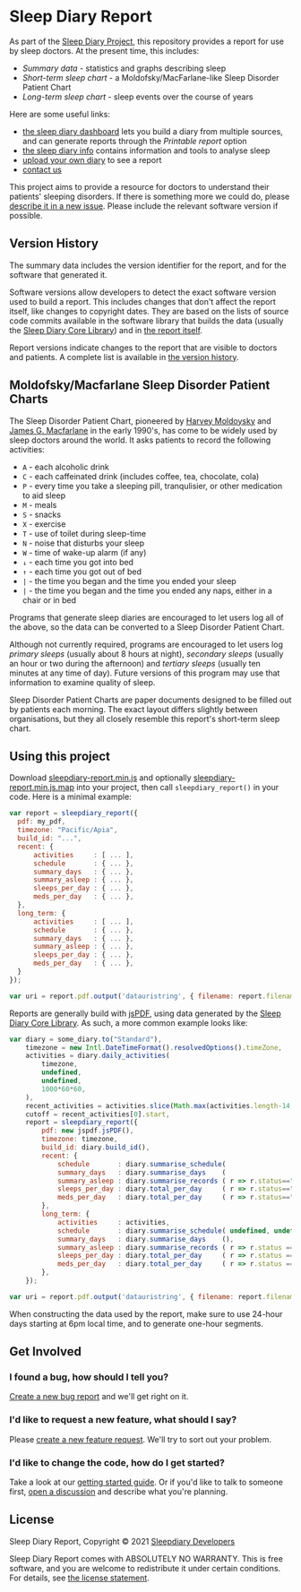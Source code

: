 # Sleep Diary Report

As part of the [Sleep Diary Project](https://sleepdiary.github.io/), this repository provides a report for use by sleep doctors.  At the present time, this includes:

- *Summary data* - statistics and graphs describing sleep
- *Short-term sleep chart* - a Moldofsky/MacFarlane-like Sleep Disorder Patient Chart
- *Long-term sleep chart* - sleep events over the course of years

Here are some useful links:

- [the sleep diary dashboard](../dashboard) lets you build a diary from multiple sources, and can generate reports through the *Printable report* option
- [the sleep diary info](https://github.com/sleepdiary/info) contains information and tools to analyse sleep
- <a href="#diary-input" id="diary-input-link">upload your own diary</a> to see a report <input id="diary-input" type="file" style="display:none">
- [contact us](https://github.com/sleepdiary/report/issues/new/choose)

This project aims to provide a resource for doctors to understand their patients' sleeping disorders.  If there is something more we could do, please [describe it in a new issue](https://github.com/sleepdiary/report/issues/new).  Please include the relevant software version if possible.

## Version History

The summary data includes the version identifier for the report, and for the software that generated it.

Software versions allow developers to detect the exact software version used to build a report.  This includes changes that don't affect the report itself, like changes to copyright dates.  They are based on the lists of source code commits available in the software library that builds the data (usually the [Sleep Diary Core Library](https://github.com/sleepdiary/core/commits/built)) and in [the report itself](https://github.com/sleepdiary/report/commits/built).

Report versions indicate changes to the report that are visible to doctors and patients.  A complete list is available in [the version history](version_history.txt).

## Moldofsky/Macfarlane Sleep Disorder Patient Charts

The Sleep Disorder Patient Chart, pioneered by [Harvey Moldoysky](http://sites.utoronto.ca/pain/about-us/profile/harvey-moldofsky.html) and [James G. Macfarlane](https://www.psychiatry.utoronto.ca/faculty/james-g-macfarlane) in the early 1990's, has come to be widely used by sleep doctors around the world.  It asks patients to record the following activities:

- `A` - each alcoholic drink
- `C` - each caffeinated drink (includes coffee, tea, chocolate, cola)
- `P` - every time you take a sleeping pill, tranqulisier, or other medication to aid sleep
- `M` - meals
- `S` - snacks
- `X` - exercise
- `T` - use of toilet during sleep-time
- `N` - noise that disturbs your sleep
- `W` - time of wake-up alarm (if any)
- `↓` - each time you got into bed
- `↑` - each time you got out of bed
- `|` - the time you began and the time you ended your sleep
- `|` - the time you began and the time you ended any naps, either in a chair or in bed

Programs that generate sleep diaries are encouraged to let users log all of the above, so the data can be converted to a Sleep Disorder Patient Chart.

Although not currently required, programs are encouraged to let users log *primary sleeps* (usually about 8 hours at night), *secondary sleeps* (usually an hour or two during the afternoon) and *tertiary sleeps* (usually ten minutes at any time of day).  Future versions of this program may use that information to examine quality of sleep.

Sleep Disorder Patient Charts are paper documents designed to be filled out by patients each morning.  The exact layout differs slightly between organisations, but they all closely resemble this report's short-term sleep chart.

## Using this project

Download [sleepdiary-report.min.js](sleepdiary-report.min.js) and optionally [sleepdiary-report.min.js.map](sleepdiary-report.min.js.map) into your project, then call `sleepdiary_report()` in your code.  Here is a minimal example:

```javascript
var report = sleepdiary_report({
  pdf: my_pdf,
  timezone: "Pacific/Apia",
  build_id: "...",
  recent: {
      activities     : [ ... ],
      schedule       : { ... },
      summary_days   : { ... },
      summary_asleep : { ... },
      sleeps_per_day : { ... },
      meds_per_day   : { ... },
  },
  long_term: {
      activities     : [ ... ],
      schedule       : { ... },
      summary_days   : { ... },
      summary_asleep : { ... },
      sleeps_per_day : { ... },
      meds_per_day   : { ... },
  }
});

var uri = report.pdf.output('datauristring', { filename: report.filename });
```

Reports are generally build with [jsPDF](https://github.com/MrRio/jsPDF), using data generated by the [Sleep Diary Core Library](https://github.com/sleepdiary/core).  As such, a more common example looks like:

```javascript
var diary = some_diary.to("Standard"),
    timezone = new Intl.DateTimeFormat().resolvedOptions().timeZone,
    activities = diary.daily_activities(
        timezone,
        undefined,
        undefined,
        1000*60*60,
    ),
    recent_activities = activities.slice(Math.max(activities.length-14,0)),
    cutoff = recent_activities[0].start,
    report = sleepdiary_report({
        pdf: new jspdf.jsPDF(),
        timezone: timezone,
        build_id: diary.build_id(),
        recent: {
            schedule       : diary.summarise_schedule(                             r => r.start>=cutoff, undefined, timezone ),
            summary_days   : diary.summarise_days    (                             r => r.start>=cutoff ),
            summary_asleep : diary.summarise_records ( r => r.status=="asleep"     &&   r.start>=cutoff ),
            sleeps_per_day : diary.total_per_day     ( r => r.status=="asleep"   , r => r.start>=cutoff ),
            meds_per_day   : diary.total_per_day     ( r => r.status=="sleep aid", r => r.start>=cutoff ),
        },
        long_term: {
            activities     : activities,
            schedule       : diary.summarise_schedule( undefined, undefined, timezone ),
            summary_days   : diary.summarise_days    (),
            summary_asleep : diary.summarise_records ( r => r.status == "asleep" ),
            sleeps_per_day : diary.total_per_day     ( r => r.status == "asleep" ),
            meds_per_day   : diary.total_per_day     ( r => r.status == "sleep aid" ),
        },
    });

var uri = report.pdf.output('datauristring', { filename: report.filename });
```

When constructing the data used by the report, make sure to use 24-hour days starting at 6pm local time, and to generate one-hour segments.

## Get Involved

### I found a bug, how should I tell you?

[Create a new bug report](https://github.com/sleepdiary/report/issues/new?assignees=&labels=&template=bug_report.md&title=) and we'll get right on it.

### I'd like to request a new feature, what should I say?

Please [create a new feature request](https://github.com/sleepdiary/report/issues/new?assignees=&labels=&template=feature_request.md&title=).  We'll try to sort out your problem.

### I'd like to change the code, how do I get started?

Take a look at our [getting started guide](https://github.com/sleepdiary/docs/blob/main/development/getting-started.md).  Or if you'd like to talk to someone first, [open a discussion](https://github.com/sleepdiary/sleepdiary.github.io/discussions) and describe what you're planning.

## License

Sleep Diary Report, Copyright © 2021 [Sleepdiary Developers](mailto:sleepdiary@pileofstuff.org)

Sleep Diary Report comes with ABSOLUTELY NO WARRANTY.  This is free software, and you are welcome to redistribute it under certain conditions.  For details, see [the license statement](LICENSE).

<script src="https://cdnjs.cloudflare.com/ajax/libs/jspdf/2.3.1/jspdf.umd.min.js"></script>
<script src="../core/sleepdiary-core.min.js"></script>
<script src="sleepdiary-report.min.js"></script>
<script src="index.js"></script>
